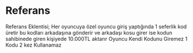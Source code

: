 # Referans
Referans Eklentisi; Her oyuncuya özel oyuncu giriş yaptığında 1 seferlik kod üretir bu kodları arkadaşına gönderir ve arkadaşı kosu girer ise kodun sahibinede giren kişiyede 10.000TL aktarır Oyuncu Kendi Kodunu Giremez 1 Kodu 2 kez Kullanamaz
